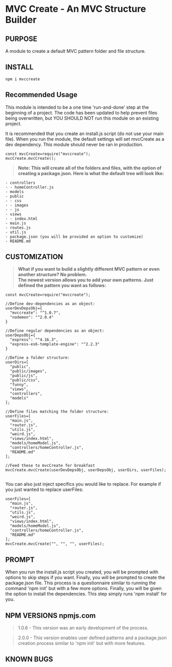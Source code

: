 # MVC Create - An MVC Structure Builder

## PURPOSE

<p>A module to create a default MVC pattern folder and file structure.</p>

## INSTALL

```
npm i mvccreate
```

## Recommended Usage

<p>This module is intended to be a one time 'run-and-done' step at the beginning of a project.
The code has been updated to help prevent files being overwritten, but YOU SHOULD NOT run this module on an existing project.
</p>

<p>It is recommended that you create an install.js script (do not use your main file). When you run the module, the default settings will set mvcCreate as a dev dependency. This module should never be ran in production.</p>

```
const mvcCreate=require("mvccreate");
mvcCreate.mvcCreate();
```

>**<p>Note: This will create all of the folders and files, with the option of creating a package.json.
Here is what the default tree will look like:</p>**

```
- controllers
- - homeController.js   
- models
- public
- - css
- - images
- - js
- views
- - index.html
- main.js
- routes.js
- util.js
- package.json (you will be provided an option to customize)
- README.md
```
## CUSTOMIZATION

>**<p>What if you want to build a slightly different MVC pattern or even another structure? No problem.<br>
The newest version allows you to add your own patterns. Just defined the pattern you want as follows: </p>**

```
const mvcCreate=require("mvccreate");

//Define dev-dependencies as an object:
userDevDepsObj={
  "mvccreate": "^1.0.7",
  "nodemon": "^2.0.4"
}

//Define regular dependencies as an object:
userDepsObj={
  "express": "^4.16.3",
  "express-es6-template-engine": "^2.2.3"
}

//Define a folder structure:
userDirs=[
  "public",
  "public/images",
  "public/js",
  "public/css",
  "funny",
  "views",
  "controllers",
  "models"
];

//Define files matching the folder structure:
userFiles=[
  "main.js",
  "router.js",
  "utils.js",
  "weird.js",
  "views/index.html",
  "models/homeModel.js",
  "controllers/homeController.js",
  "README.md"
];

//Feed these to mvcCreate for breakfast
mvcCreate.mvcCreate(userDevDepsObj, userDepsObj, userDirs, userFiles);


```
<p>You can also just inject specifics you would like to replace.
For example if you just wanted to replace userFiles:
</p>

```
userFiles=[
  "main.js",
  "router.js",
  "utils.js",
  "weird.js",
  "views/index.html",
  "models/homeModel.js",
  "controllers/homeController.js",
  "README.md"
];
mvcCreate.mvcCreate("", "", "", userFiles);

```

## PROMPT

<p>When you run the install.js script you created, you will be prompted with options to skip steps if you want. Finally, you will be prompted to create the package.json file. This process is a questionnaire similar to running the command 'npm init' but with a few more options. Finally, you will be given the option to install the dependencies. This step simply runs 'npm install' for you.</p>


## NPM VERSIONS npmjs.com
>1.0.6 - This version was an early development of the process.

>2.0.0 - This version enables user defined patterns and a package.json creation process similar to 'npm init' but with more features.

## KNOWN BUGS
>

